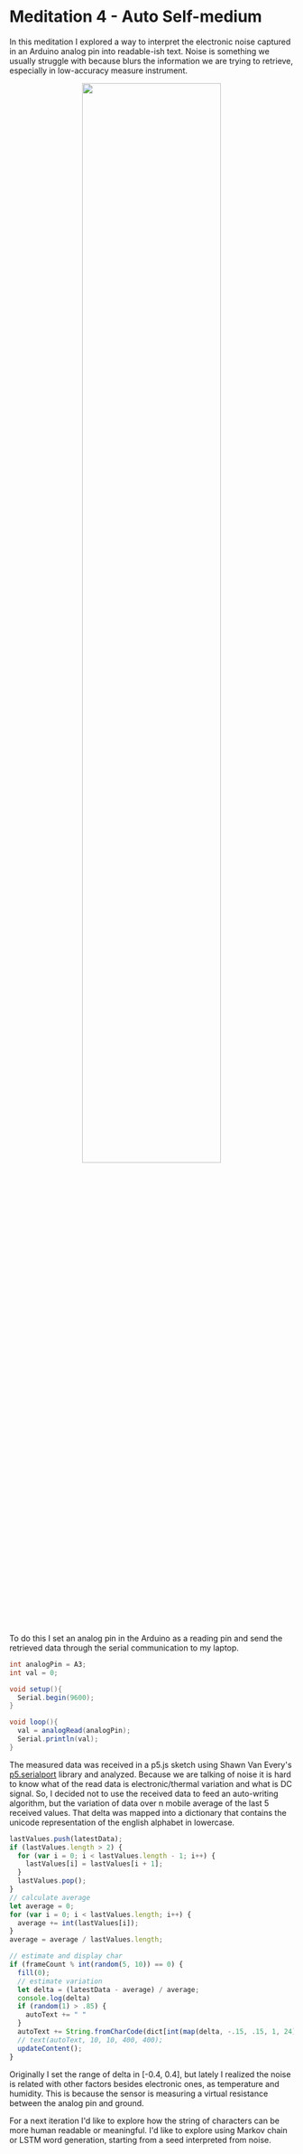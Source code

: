 # Meditation 4 - Auto Self-medium
In this meditation I explored a way to interpret the electronic noise captured in an Arduino analog pin into readable-ish text. Noise is something we usually struggle with because blurs the information we are trying to retrieve, especially in low-accuracy measure instrument.

<p align="center">
  <img src="https://github.com/guillemontecinos/itp_spring_2019_electronic_rituals/blob/master/meditation_4/documentation/noise_autowriter.gif" align="middle" width="70%">
</p>

To do this I set an analog pin in the Arduino as a reading pin and send the retrieved data through the serial communication to my laptop.

```Java
int analogPin = A3;
int val = 0;

void setup(){
  Serial.begin(9600);
}

void loop(){
  val = analogRead(analogPin);
  Serial.println(val);
}
```

The measured data was received in a p5.js sketch using Shawn Van Every's [p5.serialport](https://github.com/vanevery/p5.serialport) library and analyzed. Because we are talking of noise it is hard to know what of the read data is electronic/thermal variation and what is DC signal. So, I decided not to use the received data to feed an auto-writing algorithm, but the variation of data over n mobile average of the last 5 received values. That delta was mapped into a dictionary that contains the unicode representation of the english alphabet in lowercase.

```javascript
lastValues.push(latestData);
if (lastValues.length > 2) {
  for (var i = 0; i < lastValues.length - 1; i++) {
    lastValues[i] = lastValues[i + 1];
  }
  lastValues.pop();
}
// calculate average
let average = 0;
for (var i = 0; i < lastValues.length; i++) {
  average += int(lastValues[i]);
}
average = average / lastValues.length;

// estimate and display char
if (frameCount % int(random(5, 10)) == 0) {
  fill(0);
  // estimate variation
  let delta = (latestData - average) / average;
  console.log(delta)
  if (random(1) > .85) {
    autoText += " "
  }
  autoText += String.fromCharCode(dict[int(map(delta, -.15, .15, 1, 24))]);
  // text(autoText, 10, 10, 400, 400);
  updateContent();
}
```

Originally I set the range of delta in [-0.4, 0.4], but lately I realized the noise is related with other factors besides electronic ones, as temperature and humidity. This is because the sensor is measuring a virtual resistance between the analog pin and ground.

For a next iteration I'd like to explore how the string of characters can be more human readable or meaningful. I'd like to explore using Markov chain or LSTM word generation, starting from a seed interpreted from noise.
